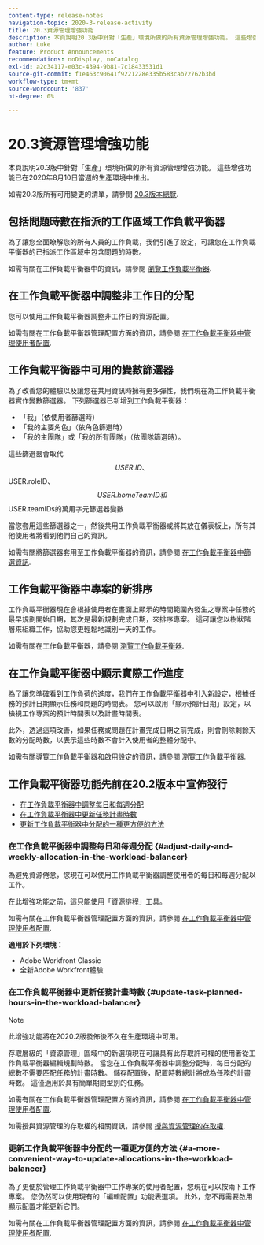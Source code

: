 ```yaml
---
content-type: release-notes
navigation-topic: 2020-3-release-activity
title: 20.3資源管理增強功能
description: 本頁說明20.3版中針對「生產」環境所做的所有資源管理增強功能。 這些增強功能已在2020年8月10日當週的生產環境中推出。
author: Luke
feature: Product Announcements
recommendations: noDisplay, noCatalog
exl-id: a2c34117-e03c-4394-9b81-7c18433531d1
source-git-commit: f1e463c90641f9221228e335b583cab72762b3bd
workflow-type: tm+mt
source-wordcount: '837'
ht-degree: 0%

---
```


# 20.3資源管理增強功能

本頁說明20.3版中針對「生產」環境所做的所有資源管理增強功能。 這些增強功能已在2020年8月10日當週的生產環境中推出。

如需20.3版所有可用變更的清單，請參閱 [20.3版本總覽](../../../product-announcements/product-releases/20.3-release-activity/20-3-release-overview.md).

## 包括問題時數在指派的工作區域工作負載平衡器

為了讓您全面瞭解您的所有人員的工作負載，我們引進了設定，可讓您在工作負載平衡器的已指派工作區域中包含問題的時數。

如需有關在工作負載平衡器中的資訊，請參閱 [瀏覽工作負載平衡器](../../../resource-mgmt/workload-balancer/navigate-the-workload-balancer.md).

## 在工作負載平衡器中調整非工作日的分配

您可以使用工作負載平衡器調整非工作日的資源配置。

如需有關在工作負載平衡器管理配置方面的資訊，請參閱 [在工作負載平衡器中管理使用者配置](../../../resource-mgmt/workload-balancer/manage-user-allocations-workload-balancer.md).

## 工作負載平衡器中可用的變數篩選器

為了改善您的體驗以及讓您在共用資訊時擁有更多彈性，我們現在為工作負載平衡器實作變數篩選器。 下列篩選器已新增到工作負載平衡器：

* 「我」（依使用者篩選時）
* 「我的主要角色」（依角色篩選時）
* 「我的主團隊」或「我的所有團隊」（依團隊篩選時）。

這些篩選器會取代$$USER.ID、$$USER.roleID、$$USER.homeTeamID和$$USER.teamIDs的萬用字元篩選器變數

當您套用這些篩選器之一，然後共用工作負載平衡器或將其放在儀表板上，所有其他使用者將看到他們自己的資訊。

如需有關將篩選器套用至工作負載平衡器的資訊，請參閱 [在工作負載平衡器中篩選資訊](../../../resource-mgmt/workload-balancer/filter-information-workload-balancer.md).

## 工作負載平衡器中專案的新排序

工作負載平衡器現在會根據使用者在畫面上顯示的時間範圍內發生之專案中任務的最早規劃開始日期，其次是最新規劃完成日期，來排序專案。 這可讓您以樹狀階層來組織工作，協助您更輕鬆地識別一天的工作。

如需有關在工作負載平衡器，請參閱 [瀏覽工作負載平衡器](../../../resource-mgmt/workload-balancer/navigate-the-workload-balancer.md).

## 在工作負載平衡器中顯示實際工作進度

為了讓您準確看到工作負荷的進度，我們在工作負載平衡器中引入新設定，根據任務的預計日期顯示任務和問題的時間表。 您可以啟用「顯示預計日期」設定，以檢視工作專案的預計時間表以及計畫時間表。

此外，透過這項改善，如果任務或問題在計畫完成日期之前完成，則會刪除剩餘天數的分配時數，以表示這些時數不會計入使用者的整體分配中。

如需有關導覽工作負載平衡器和啟用設定的資訊，請參閱 [瀏覽工作負載平衡器](../../../resource-mgmt/workload-balancer/navigate-the-workload-balancer.md).

## 工作負載平衡器功能先前在20.2版本中宣佈發行

* [在工作負載平衡器中調整每日和每週分配](#adjust-daily-and-weekly-allocation-in-the-workload-balancer)
* [在工作負載平衡器中更新任務計畫時數](#update-task-planned-hours-in-the-workload-balancer)
* [更新工作負載平衡器中分配的一種更方便的方法](#a-more-convenient-way-to-update-allocations-in-the-workload-balancer)

### 在工作負載平衡器中調整每日和每週分配 {#adjust-daily-and-weekly-allocation-in-the-workload-balancer}

為避免資源倦怠，您現在可以使用工作負載平衡器調整使用者的每日和每週分配以工作。

在此增強功能之前，這只能使用「資源排程」工具。

如需有關在工作負載平衡器管理配置方面的資訊，請參閱 [在工作負載平衡器中管理使用者配置](../../../resource-mgmt/workload-balancer/manage-user-allocations-workload-balancer.md).

**適用於下列環境：**

* Adobe Workfront Classic
* 全新Adobe Workfront體驗

### 在工作負載平衡器中更新任務計畫時數 {#update-task-planned-hours-in-the-workload-balancer}

>[!NOTE]
>
>此增強功能將在2020.2版發佈後不久在生產環境中可用。

存取層級的「資源管理」區域中的新選項現在可讓具有此存取許可權的使用者從工作負載平衡器編輯規劃時數。 當您在工作負載平衡器中調整分配時，每日分配的總數不需要匹配任務的計畫時數。 儲存配置後，配置時數總計將成為任務的計畫時數。 這僅適用於具有簡單期間型別的任務。

如需有關在工作負載平衡器管理配置方面的資訊，請參閱 [在工作負載平衡器中管理使用者配置](../../../resource-mgmt/workload-balancer/manage-user-allocations-workload-balancer.md).

如需授與資源管理的存取權的相關資訊，請參閱 [授與資源管理的存取權](../../../administration-and-setup/add-users/configure-and-grant-access/grant-access-resource-management.md).

### 更新工作負載平衡器中分配的一種更方便的方法 {#a-more-convenient-way-to-update-allocations-in-the-workload-balancer}

為了更便於管理工作負載平衡器中工作專案的使用者配置，您現在可以按兩下工作專案。 您仍然可以使用現有的「編輯配置」功能表選項。 此外，您不再需要啟用顯示配置才能更新它們。

如需有關在工作負載平衡器管理配置方面的資訊，請參閱 [在工作負載平衡器中管理使用者配置](../../../resource-mgmt/workload-balancer/manage-user-allocations-workload-balancer.md).
